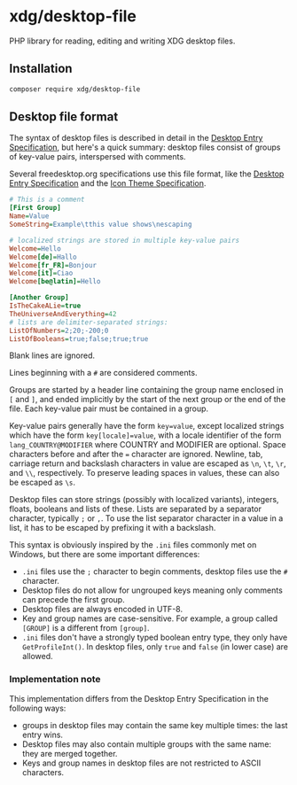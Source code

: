 # xdg/desktop-file

PHP library for reading, editing and writing XDG desktop files.

## Installation

```sh
composer require xdg/desktop-file
```

## Desktop file format

The syntax of desktop files is described in detail in the
[Desktop Entry Specification](https://specifications.freedesktop.org/desktop-entry-spec/desktop-entry-spec-latest.html#basic-format),
but here's a quick summary: desktop files consist of groups of key-value pairs, interspersed with comments.

Several freedesktop.org specifications use this file format,
like the [Desktop Entry Specification](https://specifications.freedesktop.org/desktop-entry-spec/desktop-entry-spec-latest.html)
and the [Icon Theme Specification](http://freedesktop.org/Standards/icon-theme-spec).

```ini
# This is a comment
[First Group]
Name=Value
SomeString=Example\tthis value shows\nescaping

# localized strings are stored in multiple key-value pairs
Welcome=Hello
Welcome[de]=Hallo
Welcome[fr_FR]=Bonjour
Welcome[it]=Ciao
Welcome[be@latin]=Hello

[Another Group]
IsTheCakeALie=true
TheUniverseAndEverything=42
# lists are delimiter-separated strings:
ListOfNumbers=2;20;-200;0
ListOfBooleans=true;false;true;true
```

Blank lines are ignored.

Lines beginning with a `#` are considered comments.

Groups are started by a header line containing the group name enclosed in `[` and `]`,
and ended implicitly by the start of the next group or the end of the file.
Each key-value pair must be contained in a group.

Key-value pairs generally have the form `key=value`, except localized strings
which have the form `key[locale]=value`, with a locale identifier of the form `lang_COUNTRY@MODIFIER`
where COUNTRY and MODIFIER are optional.
Space characters before and after the `=` character are ignored.
Newline, tab, carriage return and backslash characters in value are escaped as `\n`, `\t`, `\r`, and `\\`, respectively.
To preserve leading spaces in values, these can also be escaped as `\s`.

Desktop files can store strings (possibly with localized variants),
integers, floats, booleans and lists of these.
Lists are separated by a separator character, typically `;` or `,`.
To use the list separator character in a value in a list, it has to be escaped by prefixing it with a backslash.

This syntax is obviously inspired by the `.ini` files commonly met on Windows, but there are some important differences:

  * `.ini` files use the `;` character to begin comments, desktop files use the `#` character.
  * Desktop files do not allow for ungrouped keys meaning only comments can precede the first group.
  * Desktop files are always encoded in UTF-8.
  * Key and group names are case-sensitive. For example, a group called `[GROUP]` is a different from `[group]`.
  * `.ini` files don't have a strongly typed boolean entry type, they only have `GetProfileInt()`.
    In desktop files, only `true` and `false` (in lower case) are allowed.

### Implementation note

This implementation differs from the Desktop Entry Specification in the following ways:
* groups in desktop files may contain the same key multiple times: the last entry wins.
* Desktop files may also contain multiple groups with the same name: they are merged together.
* Keys and group names in desktop files are not restricted to ASCII characters.
